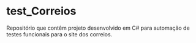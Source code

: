 # test_Correios
Repositório que contêm projeto desenvolvido em C# para automação de testes funcionais para o site dos correios.
